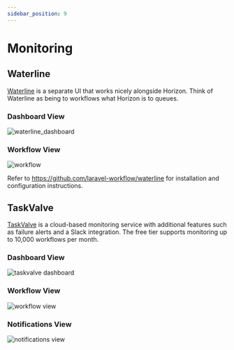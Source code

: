 ```yaml
---
sidebar_position: 9
---
```


# Monitoring

## Waterline

[Waterline](https://github.com/laravel-workflow/waterline) is a separate UI that works nicely alongside Horizon. Think of Waterline as being to workflows what Horizon is to queues.

### Dashboard View

![waterline_dashboard](https://user-images.githubusercontent.com/1130888/202866614-4adad485-60d1-403c-976f-d3063e928287.png)

### Workflow View

![workflow](https://user-images.githubusercontent.com/1130888/202866616-98a214d3-a916-4ae1-952e-ca8267ddf4a7.png)

Refer to https://github.com/laravel-workflow/waterline for installation and configuration instructions.

## TaskValve

[TaskValve](https://taskvalve.com/pricing) is a cloud-based monitoring service with additional features such as failure alerts and a Slack integration. The free tier supports monitoring up to 10,000 workflows per month.

### Dashboard View

![taskvalve dashboard](https://github.com/laravel-workflow/laravel-workflow.github.io/assets/1130888/7724359a-7511-49a3-8089-fabeafda2acd)

### Workflow View

![workflow view](https://github.com/laravel-workflow/laravel-workflow.github.io/assets/1130888/8015951b-3773-4494-8efa-87becd8737e6)

### Notifications View

![notifications view](https://github.com/laravel-workflow/laravel-workflow.github.io/assets/1130888/bb3707a1-c1df-4d5c-804a-5299bd357877)
